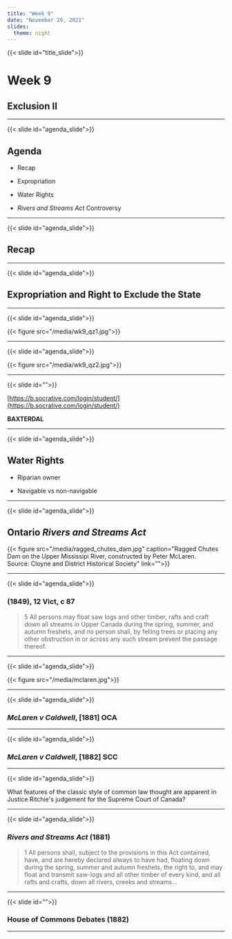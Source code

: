 ```yaml
---
title: "Week 9"
date: "November 29, 2021"
slides:
  theme: night
---
```




{{< slide id="title_slide">}}

# Week 9

## Exclusion II


---





{{< slide id="agenda_slide">}}

## Agenda

- Recap

- Expropriation

- Water Rights

- *Rivers and Streams Act* Controversy 

---





{{< slide id="agenda_slide">}}

## Recap



---





{{< slide id="agenda_slide">}}

## Expropriation and Right to Exclude the State





---





{{< slide id="agenda_slide">}}


{{< figure src="/media/wk9_qz1.jpg">}}



---





{{< slide id="agenda_slide">}}

{{< figure src="/media/wk9_qz2.jpg">}}



---





{{< slide id="">}}

[https://b.socrative.com/login/student/](https://b.socrative.com/login/student/)

**BAXTERDAL**

---





{{< slide id="agenda_slide">}}

## Water Rights

- Riparian owner

- Navigable vs non-navigable



---





{{< slide id="agenda_slide">}}

## Ontario *Rivers and Streams Act*

{{< figure src="/media/ragged_chutes_dam.jpg" caption="Ragged Chutes Dam on the Upper Mississipi River, constructed by Peter McLaren. <br/> Source: Cloyne and District Historical Society" link="">}}



---





{{< slide id="agenda_slide">}}

### (1849), 12 Vict, c 87

> 5 All persons may float saw logs and other timber, rafts and craft down all streams in Upper Canada during the spring, summer, and autumn freshets, and no person shall, by felling trees or placing any other obstruction in or across any such stream prevent the passage thereof.

---





{{< slide id="agenda_slide">}}

{{< figure src="/media/mclaren.jpg">}}


---





{{< slide id="agenda_slide">}}

### *McLaren v Caldwell*, [1881] OCA



---





{{< slide id="agenda_slide">}}

### *McLaren v Caldwell*, [1882] SCC



---





{{< slide id="agenda_slide">}}

What features of the classic style of common law thought are apparent in Justice Ritchie's judgement for the Supreme Court of Canada?



---





{{< slide id="agenda_slide">}}

### *Rivers and Streams Act* (1881)

> 1 All persons shall, subject to the provisions in this Act contained, have, and are hereby declared always to have had, floating down during the spring, summer and autumn freshets, the right to, and may float and transmit saw-logs and all other timber of every kind, and all rafts and crafts, down all rivers, creeks and streams…

---





{{< slide id="">}}

### House of Commons Debates (1882)



---

